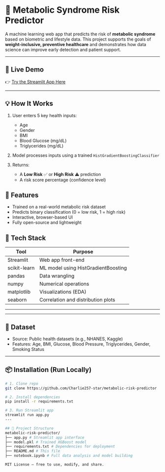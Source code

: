 
# 🧠 Metabolic Syndrome Risk Predictor

A machine learning web app that predicts the risk of **metabolic syndrome** based on biometric and lifestyle data. This project supports the goals of **weight-inclusive, preventive healthcare** and demonstrates how data science can improve early detection and patient support.

---

## 🚀 Live Demo

👉 [Try the Streamlit App Here](https://metabolic-risk-predictor-slpdnc4hwwp3ht9qlweruj.streamlit.app/)

---
## 💡 How It Works

1. User enters 5 key health inputs:
   - Age
   - Gender
   - BMI
   - Blood Glucose (mg/dL)
   - Triglycerides (mg/dL)
2. Model processes inputs using a trained `HistGradientBoostingClassifier`

3. Returns:
   - A **Low Risk** ✅ or **High Risk** ⚠️ prediction
   - A risk score percentage (confidence level)

## 🧠 Features

- Trained on a real-world metabolic risk dataset
- Predicts binary classification (0 = low risk, 1 = high risk)
- Interactive, browser-based UI
- Fully open-source and lightweight

## 🔧 Tech Stack

| Tool         | Purpose                              |
|--------------|---------------------------------------|
| Streamlit    | Web app front-end                     |
| scikit-learn | ML model using HistGradientBoosting   |
| pandas       | Data wrangling                        |
| numpy        | Numerical operations                  |
| matplotlib   | Visualizations (EDA)                  |
| seaborn      | Correlation and distribution plots    |
---


---

## 💾 Dataset

- Source: Public health datasets (e.g., NHANES, Kaggle)
- Features: Age, BMI, Glucose, Blood Pressure, Triglycerides, Gender, Smoking Status

---
## 📦 Installation (Run Locally)

```bash
# 1. Clone repo
git clone https://github.com/Charlie257-star/metabolic-risk-predictor

# 2. Install dependencies
pip install -r requirements.txt

# 3. Run Streamlit app
streamlit run app.py
---

## 📁 Project Structure
metabolic-risk-predictor/
├── app.py # Streamlit app interface
├── model.pkl # Trained XGBoost model
├── requirements.txt # Dependencies for deployment
├── README.md # This file
├── notebook.ipynb # Full data analysis and model building

MIT License — free to use, modify, and share.
